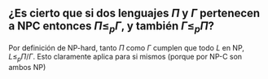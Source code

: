 ## ¿Es cierto que si dos lenguajes $Π$ y $Γ$ pertenecen a NPC entonces $Π ≤_p Γ$, y también $Γ ≤_p Π$?

Por definición de NP-hard, tanto $\Pi$ como $\Gamma$ cumplen que todo $L$ en NP, $L \leq_p \Pi/\Gamma$. Esto claramente aplica para si mismos (porque por NP-C son ambos NP)
